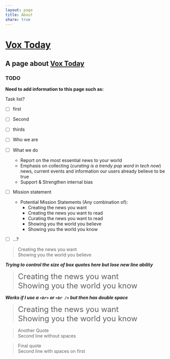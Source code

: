 ```yaml
---
layout: page
title: About
share: true
---
```


# [Vox Today](http://Vox.Today) #  

## A page about [Vox Today](http://Vox.Today) ##  

### TODO ###  
**Need to add information to this page such as:**       

Task list?  

- [ ] first
- [ ] Second
- [ ] thirds

 - [ ] Who we are  
 - [ ] What we do
     * Report on the most essential news to your world
     * Emphasis on collecting (_curating is a trendy pop word in tech now_) news, current events and information our users already believe to be true
     * Support & Strengthen internal bias
 - [ ] Mission statement
     * Potential Mission Statements (Any combination of):
         * Creating the news you want
         * Creating the news you want to read
         * Curating the news you want to read
         * Showing you the world you believe
         * Showing you the world you know
 - [ ] ...?  

>Creating the news you want  
> Showing you the world you believe  

**_Trying to control the size of box quotes here but lose new line ability_**  

><font size="5">Creating the news you want</font>  
> <font size="5">Showing you the world you know</font>  

**_Works if I use a `<br>` or `<br />` but then has double space_**  

><font size="5">Creating the news you want</font>  <br>
><font size="5">Showing you the world you know</font>  

> Another Quote  
> Second line without spaces  

> Final quote  
> Second line with spaces on first  
